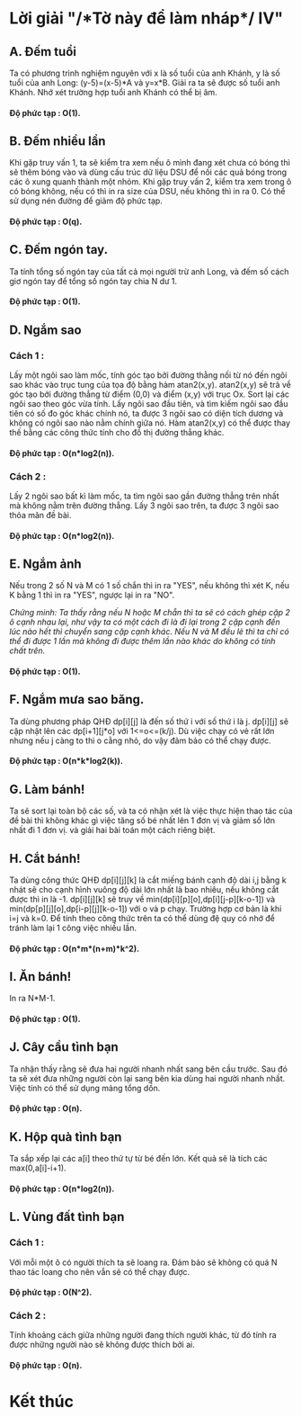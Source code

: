 # Lời giải "/\*Tờ này để làm nháp\*/ IV"

## A. Đếm tuổi

Ta có phương trình nghiệm nguyên với x là số tuổi của anh Khánh, y là số tuổi của anh Long: (y-5)=(x-5)\*A và y=x\*B. Giải ra ta sẽ được số tuổi anh Khánh. Nhớ xét trường hợp tuổi anh Khánh có thể bị âm.

#### Độ phức tạp : O(1).

## B. Đếm nhiều lần

Khi gặp truy vấn 1, ta sẽ kiểm tra xem nếu ô mình đang xét chưa có bóng thì sẽ thêm bóng vào và dùng cấu trúc dữ liệu DSU để nối các quả bóng trong các ô xung quanh thành một nhóm. Khi gặp truy vấn 2, kiểm tra xem trong ô có bóng không, nếu có thì in ra size của DSU, nếu không thì in ra 0. Có thể sử dụng nén đường để giảm độ phức tạp.

#### Độ phức tạp : O(q).

## C. Đếm ngón tay.

Ta tính tổng số ngón tay của tất cả mọi người trừ anh Long, và đếm số cách giơ ngón tay để tổng số ngón tay chia N dư 1.

#### Độ phức tạp : O(1).

## D. Ngắm sao

### Cách 1 :

Lấy một ngôi sao làm mốc, tính góc tạo bởi đường thằng nối từ nó đến ngôi sao khác vào trục tung của tọa độ bằng hàm atan2(x,y). atan2(x,y) sẽ trả về góc tạo bởi đường thẳng từ điểm (0,0) và điểm (x,y) với trục Ox. Sort lại các ngôi sao theo góc vừa tính. Lấy ngôi sao đầu tiên, và tìm kiếm ngôi sao đầu tiên có số đo góc khác chính nó, ta được 3 ngôi sao có diện tích dương và không có ngôi sao nào nằm chính giữa nó. Hàm atan2(x,y) có thể được thay thế bằng các công thức tính cho đồ thị đường thẳng khác.

#### Độ phức tạp : O(n\*log2(n)).

### Cách 2 :

Lấy 2 ngôi sao bất kì làm mốc, ta tìm ngôi sao gần đường thẳng trên nhất mà không nằm trên đường thẳng. Lấy 3 ngôi sao trên, ta được 3 ngôi sao thỏa mãn đề bài.

#### Độ phức tạp : O(n\*log2(n)).

## E. Ngắm ảnh

Nếu trong 2 số N và M có 1 số chắn thì in ra "YES", nếu không thì xét K, nếu K bằng 1 thì in ra "YES", ngược lại in ra "NO".

*Chứng minh: Ta thấy rằng nếu N hoặc M chẵn thì ta sẽ có cách ghép cặp 2 ô cạnh nhau lại, như vậy ta có một cách đi là đi lại trong 2 cặp cạnh đến lúc nào hết thì chuyển sang cặp cạnh khác. Nếu N và M đều lẻ thì ta chỉ có thể đi được 1 lần mà không đi được thêm lần nào khác do không có tính chất trên.*

#### Độ phức tạp : O(1).

## F. Ngắm mưa sao băng.

Ta dùng phương pháp QHĐ dp[i][j] là đến số thứ i với số thứ i là j. dp[i][j] sẽ cập nhật lên các dp[i+1][j*o] với 1<=o<=(k/j). Dù việc chạy có vẻ rất lớn nhưng nếu j càng to thì o cằng nhỏ, do vậy đảm bảo có thể chạy được.

#### Độ phức tạp : O(n\*k\*log2(k)).

## G. Làm bánh!

Ta sẽ sort lại toàn bộ các số, và ta có nhận xét là việc thực hiện thao tác của đề bài thì không khác gì việc tăng số bé nhất lên 1 đơn vị và giảm số lớn nhất đi 1 đơn vị. và giải hai bài toán một cách riêng biệt.

## H. Cắt bánh!

Ta dùng công thức QHĐ dp[i][j][k] là cắt miếng bánh cạnh độ dài i,j bằng k nhát sẽ cho cạnh hình vuông độ dài lớn nhất là bao nhiêu, nếu không cắt được thì in là -1. dp[i][j][k] sẽ truy về min(dp[i][p][o],dp[i][j-p][k-o-1]) và min(dp[p][j][o],dp[i-p][j][k-o-1]) với o và p chạy. Trường hợp cơ bản là khi i=j và k=0. Để tính theo công thức trên ta có thể dùng đệ quy có nhớ để tránh làm lại 1 công việc nhiều lần.

#### Độ phức tạp : O(n\*m\*(n+m)\*k^2).

## I. Ăn bánh!

In ra N\*M-1.

#### Độ phức tạp : O(1).

## J. Cây cầu tình bạn

Ta nhận thấy rằng sẽ đưa hai người nhanh nhất sang bên cầu trước. Sau đó ta sẽ xét đưa những người còn lại sang bên kia dùng hai người nhanh nhất. Việc tính có thể sử dụng mảng tổng dồn.

#### Độ phức tạp : O(n).

## K. Hộp quà tình bạn

Ta sắp xếp lại các a[i] theo thứ tự từ bé đến lớn. Kết quả sẽ là tích các max(0,a[i]-i+1).

#### Độ phức tạp : O(n\*log2(n)).

## L. Vùng đất tình bạn

### Cách 1 :

Với mỗi một ô có người thích ta sẽ loang ra. Đảm bảo sẽ không có quá N thao tác loang cho nên vẫn sẽ có thể chạy được.

#### Độ phức tạp : O(N^2).

### Cách 2 :

Tính khoảng cách giữa những người đang thích người khác, từ đó tính ra được những người nào sẽ không được thích bởi ai.

#### Độ phức tạp : O(n).

# Kết thúc
